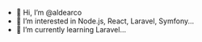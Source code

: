 - 👋 Hi, I’m @aldearco
- 👀 I’m interested in Node.js, React, Laravel, Symfony...
- 🌱 I’m currently learning Laravel...


<!---
aldearco/aldearco is a ✨ special ✨ repository because its `README.md` (this file) appears on your GitHub profile.
You can click the Preview link to take a look at your changes.
--->
